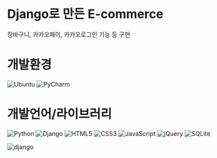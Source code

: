 # Django로 만든 E-commerce

장바구니, 카카오페이, 카카오로그인 기능 등 구현

# 개발환경
![Ubuntu](https://img.shields.io/badge/Ubuntu-E95420?style=flat&logo=Ubuntu&logoColor=white) ![PyCharm](https://img.shields.io/badge/PyCharm-000000?style=flat&logo=PyCharm&logoColor=white)

# 개발언어/라이브러리
![Python](https://img.shields.io/badge/Python-3776AB?style=flat&logo=Python&logoColor=white) ![Django](https://img.shields.io/badge/Django-092E20?style=flat&logo=Django&logoColor=white) ![HTML5](https://img.shields.io/badge/HTML5-E34F26?style=flat&logo=HTML5&logoColor=white) ![CSS3](https://img.shields.io/badge/CSS3-1572B6?style=flat&logo=CSS3&logoColor=white) ![JavaScript](https://img.shields.io/badge/JavaScript-F7DF1E?style=flat&logo=JavaScript&logoColor=white) ![jQuery](https://img.shields.io/badge/jQuery-0769AD?style=flat&logo=jQuery&logoColor=white) ![SQLite](https://img.shields.io/badge/SQLite-003B57?style=flat&logo=SQLite&logoColor=white)

![django](https://user-images.githubusercontent.com/95533644/169299450-ec04970c-a0e0-4078-96c0-febecbfe5c10.gif)

